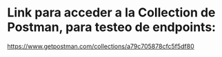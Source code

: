 # Link para acceder a la Collection de Postman, para testeo de endpoints:

https://www.getpostman.com/collections/a79c705878cfc5f5df80